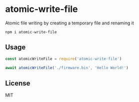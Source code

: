 # atomic-write-file

Atomic file writing by creating a temporary file and renaming it

```
npm i atomic-write-file
```

## Usage

```js
const atomicWriteFile = require('atomic-write-file')

await atomicWriteFile('./firmware.bin', 'Hello World!')
```

## License

MIT

